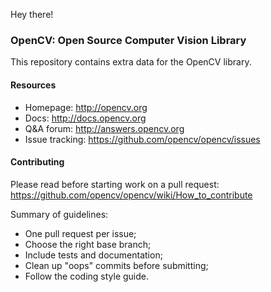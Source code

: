 Hey there!
### OpenCV: Open Source Computer Vision Library

This repository contains extra data for the OpenCV library.

#### Resources
* Homepage: http://opencv.org
* Docs: http://docs.opencv.org
* Q&A forum: http://answers.opencv.org
* Issue tracking: https://github.com/opencv/opencv/issues

#### Contributing

Please read before starting work on a pull request: https://github.com/opencv/opencv/wiki/How_to_contribute

Summary of guidelines:

* One pull request per issue;
* Choose the right base branch;
* Include tests and documentation;
* Clean up "oops" commits before submitting;
* Follow the coding style guide.

